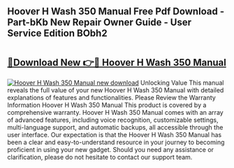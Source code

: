 ## Hoover H Wash 350 Manual Free Pdf Download - Part-bKb New Repair Owner Guide - User Service Edition BObh2

# <h2><a href="http://cf12717.oget.top/?id=Hoover+H+Wash+350+Manual">🔗Download New 👉🔴 Hoover H Wash 350 Manual</a></h2>

[![Hoover H Wash 350 Manual new download](https://i.imgur.com/5g1atiW.png)](http://cf12717.oget.top/?id=Hoover+H+Wash+350+Manual)
Unlocking Value This manual reveals the full value of your new Hoover H Wash 350 Manual with detailed explanations of features and functionalities. Please Review the Warranty Information Hoover H Wash 350 Manual This product is covered by a comprehensive warranty. Hoover H Wash 350 Manual comes with an array of advanced features, including voice recognition, customizable settings, multi-language support, and automatic backups, all accessible through the user interface. Our expectation is that the Hoover H Wash 350 Manual has been a clear and easy-to-understand resource in your journey to becoming proficient in using your new gadget. Should you need any assistance or clarification, please do not hesitate to contact our support team.
